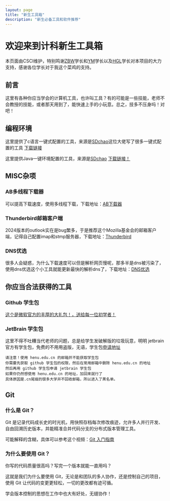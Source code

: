 ```yaml
---
layout: page
title: "新生工具箱"
description: "新生必备工具和软件推荐"
---
```


# 欢迎来到计科新生工具箱

本页面由CSCI维护，特别鸣谢[ZBW](https://github.com/tuling1900)学长和[YM](https://github.com/eqvpkbz)学长以及[HGL](https://github.com/gaolei-he)学长对本项目的大力支持，感谢各位学长对于我这个菜鸡的支持。

## 前言

这里有各种你应当学会的计算机工具，也许叫工具？有的可能是一些技能，老师不会教授的技能，或者那天用到了，能快速上手的小玩意。总之，技多不压身吗！对吧！

## 编程环境

这里提供了c语言一键式配置的工具，来源是[SDchao](https://github.com/SDchao)这位大佬写了很多一键式配置的工具
[下载链接](https://github.com/SDchao/AutoVsCEnv_WPF/releases/tag/V.1995)

这里提供Java一键环境配置的工具，来源是[SDchao](https://github.com/SDchao)
[下载链接！](https://github.com/SDchao/AutoVscJava/releases/tag/V1.3)

## MISC杂项

### AB多线程下载器 
可以提高下载速度，使用多线程下载，下载地址：[AB下载器](https://github.com/amir1376/ab-download-manager/releases/tag/v1.4.4/)

### Thunderbird邮箱客户端
2024版本的outlook实在是bug繁多，于是推荐这个Mozilla基金会的邮箱客户端，记得自己配置imap和stmp服务器，下载地址：[Thunderbird](https://www.thunderbird.net/zh-CN/)

### DNS优选
很多人会疑惑，为什么下载速度可以但是解析网页慢呢，那多半是dns被污染了，使用dns优选这个小工具就能更新最快的解析dns了，下载地址：[DNS优选](https://www.lanzoux.com/DNS)

## 你应当合法获得的工具

### Github 学生包
[这个是微软官方的丰厚的大礼包！，送给每一位初学者！](https://education.github.com/pack)

### JetBrain 学生包
这里不得不吐糟当代老师的问题，总是给学生发破解版的垃圾玩意，明明 jetbrain 官方有学生包，免费的不用用盗版，无语，学生包[申请地址](https://www.jetbrains.com.cn/community/education/#students)

```
请注意！使用 henu.edu.cn 的邮箱并不能获取学生包
你需要先获取 github 学生包的权限，然后在常用邮箱中删除 henu.edu.cn 的地址
然后再用 github 学生包申请 jetbrain 学生包
如果你仍然想使用 henu.edu.cn 的地址，加回来就行了
具体原因是.cn尾缀的很多大学并不回收邮箱，所以进入了黑名单。
```

## Git

### 什么是 Git？

Git 是记录代码成长史的时光机，用快照存档每次修改痕迹，允许多人并行开发、自由回溯历史版本，并能精准合并代码分支的分布式版本管理工具。

可能解释的含糊，具体可以参考这个视频：[Git 入门指南](https://www.bilibili.com/video/BV1gnQVYtEt2?vd_source=e8fae77eab2d47199082e338b603ebca)

### 为什么要使用 Git？

你写的代码质量很高吗？写完一个版本就能一直用吗？

这就是我们为什么要使用 Git，无论是和团队的多人协作，还是控制自己的项目，使用 Git 让代码的变更更轻松，一切的更改都有迹可循。

学会版本控制的思想在工作中也大有好处，无缝协作！

